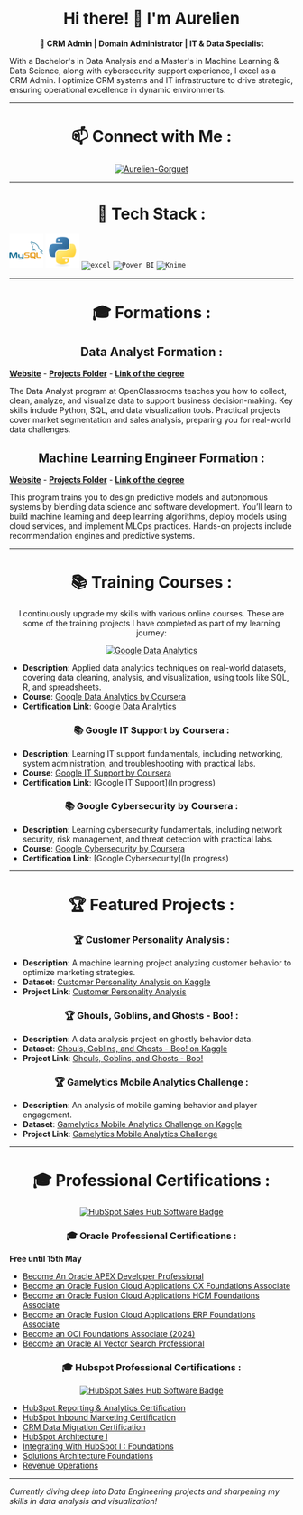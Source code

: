 <!-- (Note: GitHub README ne permet pas l'insertion de meta tags, mais nous pouvons optimiser le contenu textuel et les attributs alt pour le SEO.) -->

<h1 align="center">Hi there! 👋 I'm Aurelien</h1>

<p align="center">
  🚀 <strong>CRM Admin | Domain Administrator | IT & Data Specialist</strong><br>
  
  With a Bachelor's in Data Analysis and a Master's in Machine Learning & Data Science, along with cybersecurity support experience, I excel as a CRM Admin. I optimize CRM systems and IT infrastructure to drive strategic, ensuring operational excellence in dynamic environments.
</p>


---

<h1 align="center">📫 Connect with Me : </h1>

<p align="center">
<a href="https://www.linkedin.com/in/aurélien-gorguet/" target="blank"><img align="center" src="https://raw.githubusercontent.com/rahuldkjain/github-profile-readme-generator/master/src/images/icons/Social/linked-in-alt.svg" alt="Aurelien-Gorguet" height="30" width="40" /></a>

---

<h1 align="center">🔧 Tech Stack : </h1>


<code><img height="60" alt="mysql" src="https://raw.githubusercontent.com/devicons/devicon/master/icons/mysql/mysql-original-wordmark.svg"></code>
<code><img height="60" alt="python" src="https://raw.githubusercontent.com/devicons/devicon/master/icons/python/python-original.svg"></code>
<code><img height="60" alt="excel" src="https://upload.wikimedia.org/wikipedia/commons/3/34/Microsoft_Office_Excel_%282019–present%29.svg"></code>
<code><img height="60" alt="Power BI" src="https://logos-world.net/wp-content/uploads/2022/02/Power-BI-Logo.png"></code>
<code><img height="60" alt="Knime" src="https://cybertrend-intra.com/wp-content/uploads/2023/01/knime.jpg"></code>

---

<h1 align="center">🎓 Formations : </h1>

<h2 align="center"> Data Analyst Formation :</h2>

[**Website**](https://openclassrooms.com/fr/paths/324-data-analyst) - [**Projects Folder**](https://github.com/AurelienGgt/Data-Analyst-Formation)  - [**Link of the degree**](https://www.linkedin.com/in/aurélien-gorguet/overlay/education/714039642/multiple-media-viewer?profileId=ACoAADUe15oBgxCNk2J6PSV4APhhQPAlUF-BnPU&treasuryMediaId=1635495790653&type=DOCUMENT&locale=en_US&lipi=urn%3Ali%3Apage%3Ad_flagship3_profile_view_base_media_list%3BHZi9ux7gT6aufPqLUqQShA%3D%3D) 

The Data Analyst program at OpenClassrooms teaches you how to collect, clean, analyze, and visualize data to support business decision-making. Key skills include Python, SQL, and data visualization tools. Practical projects cover market segmentation and sales analysis, preparing you for real-world data challenges.

<h2 align="center"> Machine Learning Engineer Formation :</h2>

[**Website**](https://openclassrooms.com/fr/paths/148-ingenieur-machine-learning) - [**Projects Folder**](https://github.com/AurelienGgt/Machine-Learning-Engineer-formation) - [**Link of the degree**](https://www.linkedin.com/in/aurélien-gorguet/overlay/education/787295248/multiple-media-viewer?profileId=ACoAADUe15oBgxCNk2J6PSV4APhhQPAlUF-BnPU&treasuryMediaId=1635543986567&type=DOCUMENT&locale=en_US&lipi=urn%3Ali%3Apage%3Ad_flagship3_profile_view_base%3BlFGY6%2BbtTLq%2F3aJZFUQN2Q%3D%3D) 

This program trains you to design predictive models and autonomous systems by blending data science and software development. You’ll learn to build machine learning and deep learning algorithms, deploy models using cloud services, and implement MLOps practices. Hands-on projects include recommendation engines and predictive systems.

---

<h1 align="center">📚 Training Courses : </h1>

<p align="center">
I continuously upgrade my skills with various online courses. These are some of the training projects I have completed as part of my learning journey:
</p>


 
<p align="center">
<a href="https://www.credly.com/badges/b1b94bbb-55bc-4df5-a372-960fb529a17e/public_url" target="_blank" rel="noreferrer"> <img src="https://images.credly.com/size/340x340/images/d41de2b7-cbc2-47ec-bcf1-ebecbe83872f/GCC_badge_DA_1000x1000.png" alt="Google Data Analytics" width="80" height="80"/> </a>  
</p>

- **Description**: Applied data analytics techniques on real-world datasets, covering data cleaning, analysis, and visualization, using tools like SQL, R, and spreadsheets.
- **Course**: [Google Data Analytics by Coursera](https://www.coursera.org/professional-certificates/google-data-analytics)
- **Certification Link**: [Google Data Analytics](https://www.credly.com/earner/earned/badge/b1b94bbb-55bc-4df5-a372-960fb529a17e)

<h3 align="center">📚  Google IT Support by Coursera :</h3>

- **Description**: Learning IT support fundamentals, including networking, system administration, and troubleshooting with practical labs.
- **Course**: [Google IT Support by Coursera](https://www.coursera.org/professional-certificates/google-it-support)
- **Certification Link**: [Google IT Support](In progress)

<h3 align="center">📚  Google Cybersecurity by Coursera :</h3>

- **Description**: Learning cybersecurity fundamentals, including network security, risk management, and threat detection with practical labs.
- **Course**: [Google Cybersecurity by Coursera](https://www.coursera.org/programs/google-ateliers-numeriques-7uvyv/professional-certificates/google-cybersecurity?collectionId=0yhy3)
- **Certification Link**: [Google Cybersecurity](In progress)


---

<h1 align="center">🏆 Featured Projects : </h1>

<h3 align="center"> 🏆 Customer Personality Analysis :</h3>

- **Description**: A machine learning project analyzing customer behavior to optimize marketing strategies.
- **Dataset**: [Customer Personality Analysis on Kaggle](https://www.kaggle.com/datasets/imakash3011/customer-personality-analysis/code?datasetId=1546318&sortBy=voteCount)
- **Project Link**: [Customer Personality Analysis](https://github.com/AurelienGgt/Customer-Personality-Analysis)

<h3 align="center"> 🏆 Ghouls, Goblins, and Ghosts - Boo! :</h3>

- **Description**: A data analysis project on ghostly behavior data.
- **Dataset**: [Ghouls, Goblins, and Ghosts - Boo! on Kaggle](https://www.kaggle.com/datasets/imakash3011/customer-personality-analysis/code?datasetId=1546318&sortBy=voteCount)
- **Project Link**: [Ghouls, Goblins, and Ghosts - Boo!](https://github.com/AurelienGgt/ghouls-goblins-and-ghosts-boo)

<h3 align="center"> 🏆 Gamelytics Mobile Analytics Challenge :</h3>

- **Description**: An analysis of mobile gaming behavior and player engagement.
- **Dataset**: [Gamelytics Mobile Analytics Challenge on Kaggle](https://www.kaggle.com/datasets/debs2x/gamelytics-mobile-analytics-challenge/code)
- **Project Link**: [Gamelytics Mobile Analytics Challenge](https://github.com/AurelienGgt/Gamelytics_Mobile_Analytics_Challenge)

---

<h1 align="center">🎓 Professional Certifications :</h1>

<!-- Begin: KNIME L1 Badge -->
<div class="academy-badge" align="center">
  <a href="https://www.credly.com/badges/225e8355-77e3-4a3c-9bb1-e3ce3a756219" title="KNIME L1 Certification">
    <img src="https://images.credly.com/size/340x340/images/ba8f2415-703b-4d41-a850-5aecbabd5cf4/L1_Large.png" alt="HubSpot Sales Hub Software Badge" style="width: 80px; height: auto;" />
  </a>
</div>
<!-- End: KNIME L1 Badge -->

<h3 align="center">🎓 Oracle Professional Certifications :</h3>

**Free until 15th May**
  

- [Become An Oracle APEX Developer Professional](https://mylearn.oracle.com/ou/learning-path/become-an-oracle-apex-developer-professional/146080)
- [Become an Oracle Fusion Cloud Applications CX Foundations Associate](https://mylearn.oracle.com/ou/learning-path/become-an-oracle-fusion-cloud-applications-cx-foundations-associate/146887)
- [Become an Oracle Fusion Cloud Applications HCM Foundations Associate](https://mylearn.oracle.com/ou/learning-path/become-an-oracle-fusion-cloud-applications-hcm-foundations-associate/146869)
- [Become an Oracle Fusion Cloud Applications ERP Foundations Associate](https://mylearn.oracle.com/ou/learning-path/become-an-oracle-fusion-cloud-applications-erp-foundations-associate/146907)
- [Become an OCI Foundations Associate (2024)](https://mylearn.oracle.com/ou/learning-path/become-an-oci-foundations-associate-2024-localized-exams/139374)
- [Become an Oracle AI Vector Search Professional](https://mylearn.oracle.com/ou/learning-path/become-an-oracle-ai-vector-search-professional/144854)

<h3 align="center">🎓 Hubspot Professional Certifications :</h3>

<!-- Begin: HubSpot Academy - HubSpot Sales Hub Software Badge -->
<div class="academy-badge" align="center">
  <a href="https://app.hubspot.com/academy/achievements/3rn6f24p/en/1/aurelien-gorguet/hubspot-sales-hub-software" title="HubSpot Sales Hub Software">
    <img src="https://hubspot-credentials-na1.s3.amazonaws.com/prod/badges/user/685ce1a6b2bb4cedb25a9ca3c5e5c8c7.png" alt="HubSpot Sales Hub Software Badge" style="width: 160px; height: auto;" />
  </a>
</div>
<!-- End: HubSpot Academy - HubSpot Sales Hub Software Badge -->

- [HubSpot Reporting & Analytics Certification](https://academy.hubspot.com/courses/hubspot-reporting)
- [HubSpot Inbound Marketing Certification](https://academy.hubspot.com/courses/inbound-marketing)
- [CRM Data Migration Certification](https://academy.hubspot.com/courses/CRM-Data-Migration-Certification)
- [HubSpot Architecture I](https://www.hubspot.com/partnercredentials/solutionsarchitecturedesignaccreditation)
- [Integrating With HubSpot I : Foundations](https://academy.hubspot.com/courses/integrating-with-hubspot-foundations)
- [Solutions Architecture Foundations](https://academy.hubspot.com/courses/solutions-architecture-foundations)
- [Revenue Operations](https://academy.hubspot.com/courses/revenue-operations)

---

*Currently diving deep into Data Engineering projects and sharpening my skills in data analysis and visualization!*
